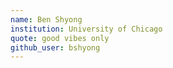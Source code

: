 ```yaml
---
name: Ben Shyong
institution: University of Chicago
quote: good vibes only
github_user: bshyong
---
```

